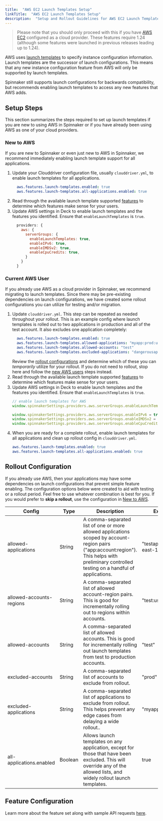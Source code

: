 ```yaml
---
title:  "AWS EC2 Launch Templates Setup"
linkTitle:  "AWS EC2 Launch Templates Setup"
description:  "Setup and Rollout Guidelines for AWS EC2 Launch Templates"
---
```


> Please note that you should only proceed with this if you have [AWS EC2](/setup/install/providers/aws/aws-ec2) configured as a cloud provider. These features require 1.24 (although some features were launched in previous releases leading up to 1.24).

AWS uses [launch templates](https://docs.aws.amazon.com/autoscaling/ec2/userguide/LaunchTemplates.html) to specify instance configuration information. Launch templates are the successor of launch configurations. This means that any new instance configuration feature from AWS will only be supported by launch templates. 

Spinnaker still supports launch configurations for backwards compatibility, but recommends enabling launch templates to access any new features that AWS adds. 

## Setup Steps
This section summarizes the steps required to set up launch templates if you are new to using AWS in Spinnaker or if you have already been using AWS as one of your cloud providers. 

### New to AWS
If you are new to Spinnaker or even just new to AWS in Spinnaker, we recommend immediately enabling launch template support for all applications. 

1. Update your Clouddriver configuration file, usually `clouddriver.yml`, to enable launch templates for all applications. 
    ```yml
      aws.features.launch-templates.enabled: true
      aws.features.launch-templates.all-applications.enabled: true
    ```
1. Read through the available launch template supported [features](/docs/setup/other_config/server-group-launch-settings/aws-ec2/launch-templates) to determine which features make sense for your users. 
1. Update AWS settings in Deck to enable launch templates and the features you identified. Ensure that `enableLaunchTemplates` is `true`. 
    ```js
      providers: {
        aws: {
          serverGroups: {
            enableLaunchTemplates: true,
            enableIPv6: true,
            enableIMDSv2: true,
            enableCpuCredits: true,
          }
        }
      }
    ```

### Current AWS User
If you already use AWS as a cloud provider in Spinnaker, we recommend migrating to launch templates. Since there may be pre-existing dependencies on launch configurations, we have created some rollout configurations you can utilize for testing and/or migration.

1. Update `clouddriver.yml`. This step can be repeated as needed throughout your rollout. This is an example config where launch templates is rolled out to two applications in production and all of the test account. It also excludes one application completely:
    ```yml
      aws.features.launch-templates.enabled: true
      aws.features.launch-templates.allowed-applications: "myapp:prod:us-east-1,anotherapp:prod:us-east-1"
      aws.features.launch-templates.allowed-accounts: "test"
      aws.features.launch-templates.excluded-applications: "dangerousapp"
    ```
    Review the [rollout configurations](#rollout-configuration) and determine which of these you can *temporarily* utilize for your rollout. If you do not need to rollout, stop here and follow the [new AWS users](#new-to-aws) steps instead. 
1. Read through the available launch template supported [features](/docs/setup/other_config/server-group-launch-settings/aws-ec2/launch-templates) to determine which features make sense for your users. 
1. Update AWS settings in Deck to enable launch templates and the features you identified. Ensure that `enableLaunchTemplates` is `true`. 
  	```js
    // enable launch templates for AWS
    window.spinnakerSettings.providers.aws.serverGroups.enableLaunchTemplates = true;
    
    window.spinnakerSettings.providers.aws.serverGroups.enableIPv6 = true;
    window.spinnakerSettings.providers.aws.serverGroups.enableIMDSv2 = true;
    window.spinnakerSettings.providers.aws.serverGroups.enableCpuCredits = true;
  	```
1. When you are ready for a complete rollout, enable launch templates for all applications and clean up rollout config in `clouddriver.yml`. 
 	```yml
   aws.features.launch-templates.enabled: true
   aws.features.launch-templates.all-applications.enabled: true
   ```

## Rollout Configuration
If you already use AWS, then your applications may have some dependencies on launch configurations that prevent simple feature enabling. The configuration options below were created to aid with testing or a rollout period. Feel free to use whatever combination is best for you. 
If you would prefer to **skip a rollout**, use the configuration in [New to AWS](#new-to-aws).

<table>
  <thead>
    <tr>
      <th>Config</th>
      <th>Type</th>
      <th>Description</th>
      <th>Example</th>
    </tr>
  </thead>
  <tbody>
    <tr>
      <td>allowed-applications</td>
      <td>String</td>
      <td>A comma-separated list of one or more allowed applications scoped by account-region pairs ("app:account:region"). This helps with preliminary controlled testing on a handful of applications.</td>
      <td>"testapp:prod:us-east-1"</td>
    </tr>
    <tr>
      <td>allowed-accounts-regions</td>
      <td>String</td>
      <td>A comma-separated list of allowed account-region pairs. This is good for incrementally rolling out to regions within accounts.</td>
      <td>"test:us-east-1"</td>
    </tr>
    <tr>
      <td>allowed-accounts</td>
      <td>String</td>
      <td>A comma-separated list of allowed accounts. This is good for incrementally rolling out launch templates from test to production accounts.</td>
      <td>"test"</td>
    </tr>
    <tr>
      <td>excluded-accounts</td>
      <td>String</td>
      <td>A comma-separated list of accounts to exclude from rollout.</td>
      <td>"prod"</td>
    </tr>
    <tr>
      <td>excluded-applications</td>
      <td>String</td>
      <td>A comma-separated list of applications to exclude from rollout. This helps prevent any edge cases from delaying a wide rollout..</td>
      <td>"myapp1,myapp2"</td>
    </tr>
    <tr>
      <td>all-applications.enabled</td>
      <td>Boolean</td>
      <td>Allows launch templates on any application, except for those that have been excluded. This will override any of the allowed lists, and widely rollout launch templates.</td>
      <td>true</td>
    </tr>
  </tbody>
</table>

## Feature Configuration
Learn more about the feature set along with sample API requests [here](/docs/setup/other_config/server-group-launch-settings/aws-ec2/launch-templates).
